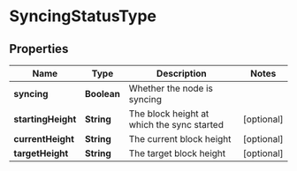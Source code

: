 # SyncingStatusType

## Properties
Name | Type | Description | Notes
------------ | ------------- | ------------- | -------------
**syncing** | **Boolean** | Whether the node is syncing | 
**startingHeight** | **String** | The block height at which the sync started |  [optional]
**currentHeight** | **String** | The current block height |  [optional]
**targetHeight** | **String** | The target block height |  [optional]
